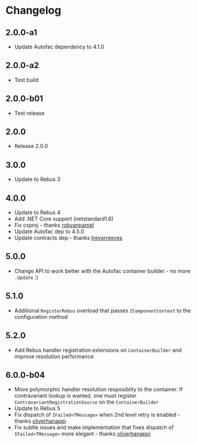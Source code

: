 # Changelog

## 2.0.0-a1

* Update Autofac dependency to 4.1.0

## 2.0.0-a2

* Test build

## 2.0.0-b01

* Test release

## 2.0.0

* Release 2.0.0

## 3.0.0

* Update to Rebus 3

## 4.0.0

* Update to Rebus 4
* Add .NET Core support (netstandard1.6)
* Fix csproj - thanks [robvanpamel]
* Update Autofac dep to 4.5.0
* Update contracts dep - thanks [trevorreeves]

## 5.0.0

* Change API to work better with the Autofac container builder - no more `.Update` :)

## 5.1.0

* Additional `RegisterRebus` overload that passes `IComponentContext` to the configuration method

## 5.2.0

* Add Rebus handler registration extensions on `ContainerBuilder` and improve resolution performance

## 6.0.0-b04

* Move polymorphic handler resolution resposiblity to the container. If contravariant lookup is wanted, one must register `ContravariantRegistrationSource` on the `ContainerBuilder`
* Update to Rebus 5
* Fix dispatch of `IFailed<TMessage>` when 2nd level retry is enabled - thanks [oliverhanappi]
* Fix subtle issues and make implementation that fixes dispatch of `IFailed<TMessage>` more elegant - thanks [oliverhanappi]

[oliverhanappi]: https://github.com/oliverhanappi
[robvanpamel]: https://github.com/robvanpamel
[trevorreeves]: https://github.com/trevorreeves
